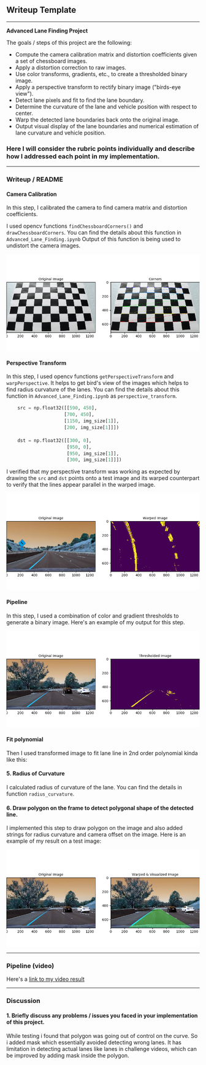 ## Writeup Template

---

**Advanced Lane Finding Project**

The goals / steps of this project are the following:

* Compute the camera calibration matrix and distortion coefficients given a set of chessboard images.
* Apply a distortion correction to raw images.
* Use color transforms, gradients, etc., to create a thresholded binary image.
* Apply a perspective transform to rectify binary image ("birds-eye view").
* Detect lane pixels and fit to find the lane boundary.
* Determine the curvature of the lane and vehicle position with respect to center.
* Warp the detected lane boundaries back onto the original image.
* Output visual display of the lane boundaries and numerical estimation of lane curvature and vehicle position.

[//]: # (Image References)

[image1]: ./examples/result_images/UndistortedImage6.png "Undistorted"
[image2]: ./examples/result_images/ThresholdedImage6.png "Thresholded"
[image3]: ./examples/result_images/WarpedImage6.png  "Warped and Visualized"
[image4]: ./examples/warped_straight_lines.jpg "Warp Example"
[image5]: ./examples/color_fit_lines.jpg "Fit Visual"
[image6]: ./examples/result_images/* "Output"
[video1]: ./examples/project_video.mp4 "Video"
[image7]: ./examples/result_images/CameraCalibrationTest.png "Camera Calibration Test"
[image8]: ./examples/result_images/PerspectiveTransformed.png "Bird's View"

### Here I will consider the rubric points individually and describe how I addressed each point in my implementation.  

---

### Writeup / README

#### Camera Calibration
In this step, I calibrated the camera to find camera matrix and distortion coefficients. 

I used opencv functions `findChessboardCorners()` and `drawChessboardCorners`. You can find the details about this function in `Advanced_Lane_Finding.ipynb`
Output of this function is being used to undistort the camera images.

![alt text][image7]

#### Perspective Transform

In this step, I used opencv functions `getPerspectiveTransform` and `warpPerspective`. It helps to get bird's view of the images which helps to find radius curvature of the lanes.
You can find the details about this function in `Advanced_Lane_Finding.ipynb` as `perspective_transform`.


```python
    src = np.float32([[590, 450], 
                     [700, 450],
                     [1150, img_size[1]],
                     [200, img_size[1]]])

    dst = np.float32([[300, 0],
                      [950, 0],
                      [950, img_size[1]],
                      [300, img_size[1]]])
```

I verified that my perspective transform was working as expected by drawing the `src` and `dst` points onto a test image and its warped counterpart to verify that the lines appear parallel in the warped image.

![alt text][image8]

#### Pipeline

In this step, I used a combination of color and gradient thresholds to generate a binary image. Here's an example of my output for this step.  

![alt text][image2]

#### Fit polynomial

Then I used transformed image to fit lane line in 2nd order polynomial kinda like this:

#### 5. Radius of Curvature 

I calculated radius of curvature of the lane. You can find the details in function `radius_curvature`. 

#### 6. Draw polygon on the frame to detect polygonal shape of the detected line.
I implemented this step to draw polygon on the image and also added strings for radius curvature and camera offset on the image.  Here is an example of my result on a test image:

![alt text][image3]

---

### Pipeline (video)


Here's a [link to my video result](./project_video.mp4)

---

### Discussion

#### 1. Briefly discuss any problems / issues you faced in your implementation of this project. 

While testing i found that polygon was going out of control on the curve. So i added mask which essentially avoided detecting wrong lanes. It has limitation in detecting actual lanes like  lanes in challenge videos, which can be improved by adding mask inside the polygon. 
